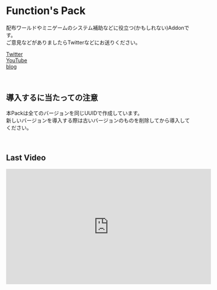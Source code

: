 <h1>
  Function's Pack
</h1>
<p>
  配布ワールドやミニゲームのシステム補助などに役立つ(かもしれない)Addonです。<br>
  ご意見などがありましたらTwitterなどにお送りください。
</p>

[Twitter](https://twitter.com/GamenetZero)<br>
[YouTube](https://youtube.com/ZeroGameShow)<br>
[blog](http://zenero.cf/)<br>

<br>
<h2>
  導入するに当たっての注意
</h2>
<p>
  本Packは全てのバージョンを同じUUIDで作成しています。<br>
  新しいバージョンを導入する際は古いバージョンのものを削除してから導入してください。
</p>
<br>
<h2>
  Last Video
</h2>
<iframe width="560" height="315" src="https://www.youtube.com/embed/1veWW5vvRFc" title="YouTube video player" frameborder="0" allow="accelerometer; autoplay; clipboard-write; encrypted-media; gyroscope; picture-in-picture" allowfullscreen></iframe>
